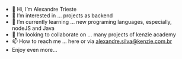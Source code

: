 - 👋 Hi, I’m Alexandre Trieste
- 👀 I’m interested in ... projects as backend
- 🌱 I’m currently learning ... new programing languages, especially, nodeJS and Java
- 💞️ I’m looking to collaborate on ... many projects of kenzie academy
- 📫 How to reach me ... here or via alexandre.silva@kenzie.com.br
- Enjoy even more...
